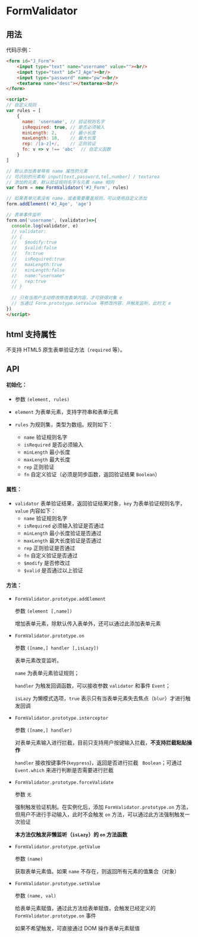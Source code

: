# FormValidator

## 用法

代码示例：

```html
<form id="J_Form">
    <input type="text" name="username" value=""><br/>
    <input type="text" id="J_Age"><br/>
    <input type="password" name="pw"><br/>
    <textarea name="desc"></textarea><br/>
</form>

<script>
// 自定义规则
var rules = [
    {
      name: 'username', // 验证规则名字
      isRequired: true, // 是否必须输入
      minLength: 2,		// 最小长度
      maxLength: 10,	// 最大长度
      rep: /[a-z]+/,	// 正则验证
      fn: v => v !== 'abc'	// 自定义函数
    }
]

// 默认添加表单带有 name 属性的元素
// 可识别的元素有 input[text,password,tel,number] / textarea
// 添加的元素，默认验证规则名字与元素 name 相同
var form = new FormValidator('#J_Form', rules) 

// 如果表单元素没有 name，或者需要覆盖规则，可以使用自定义添加
form.addElement('#J_Age', 'age')

// 表单事件监听
form.on('username', (validator)=>{
  console.log(validator, e)
  // validator:
  // {
  //   $modify:true
  //   $valid:false
  //   fn:true
  //   isRequired:true
  //   maxLength:true
  //   minLength:false
  //   name:"username"
  //   rep:true
  // }
  
  // 只有当用户主动修改修改表单内容，才可获得对象 e
  // 当通过 Form.prototype.setValue 等修改内容，并触发监听，此时无 e
})
</script>
```


## html 支持属性

不支持 HTML5 原生表单验证方法（`required` 等）。

## API

#### 初始化：

* 参数 `(element, rules)`

* `element` 为表单元素，支持字符串和表单元素

* `rules` 为规则集，类型为数组。规则如下：
   * `name` 验证规则名字
   * `isRequired` 是否必须输入
   * `minLength` 最小长度
   * `maxLength` 最大长度
   * `rep` 正则验证
   * `fn` 自定义验证（必须是同步函数，返回验证结果 `Boolean`）


#### 属性：

* `validator` 表单验证结果，返回验证结果对象，`key` 为表单验证规则名字，`value` 内容如下：
  * `name` 验证规则名字
  * `isRequired` 必须输入验证是否通过
  * `minLength` 最小长度验证是否通过
  * `maxLength` 最大长度验证是否通过
  * `rep` 正则验证是否通过
  * `fn` 自定义验证是否通过
  * `$modify` 是否修改过
  * `$valid` 是否通过以上验证

#### 方法：

* `FormValidator.prototype.addElement`

  参数 `(element [,name])`

  增加表单元素，除默认传入表单外，还可以通过此添加表单元素

* `FormValidator.prototype.on`

  参数 `([name,] handler [,isLazy])`

  表单元素改变监听。

  `name` 为表单元素验证规则；

  `handler` 为触发回调函数，可以接收参数 `validator` 和事件 `Event`；

  `isLazy` 为懒模式选项，`true` 表示只有当表单元素失去焦点（`blur`）才进行触发回调 

* `FormValidator.prototype.interceptor`

  参数 `([name,] handler)`

  对表单元素输入进行拦截，目前只支持用户按键输入拦截，**不支持拦截粘贴操作**

  `handler` 接收按键事件(`keypress`)，返回是否进行拦截 ` Boolean`；可通过 `Event.which` 来进行判断是否需要进行拦截

* `FormValidator.prototype.forceValidate`

  参数 `无`

  强制触发验证机制。在实例化后，添加 `FormValidator.prototype.on` 方法，但用户不进行手动输入，此时不会触发 `on` 方法，可以通过此方法强制触发一次验证

  **本方法仅触发非懒监听（`isLazy`）的 `on` 方法函数**

* `FormValidator.prototype.getValue`

  参数 `(name)`

  获取表单元素值。如果 `name` 不存在，则返回所有元素的值集合（对象）

* `FormValidator.prototype.setValue`

  参数 `(name, val)`

  给表单元素赋值，通过此方法给表单赋值，会触发已经定义的 `FormValidator.prototype.on` 事件

  如果不希望触发，可直接通过 DOM 操作表单元素赋值


